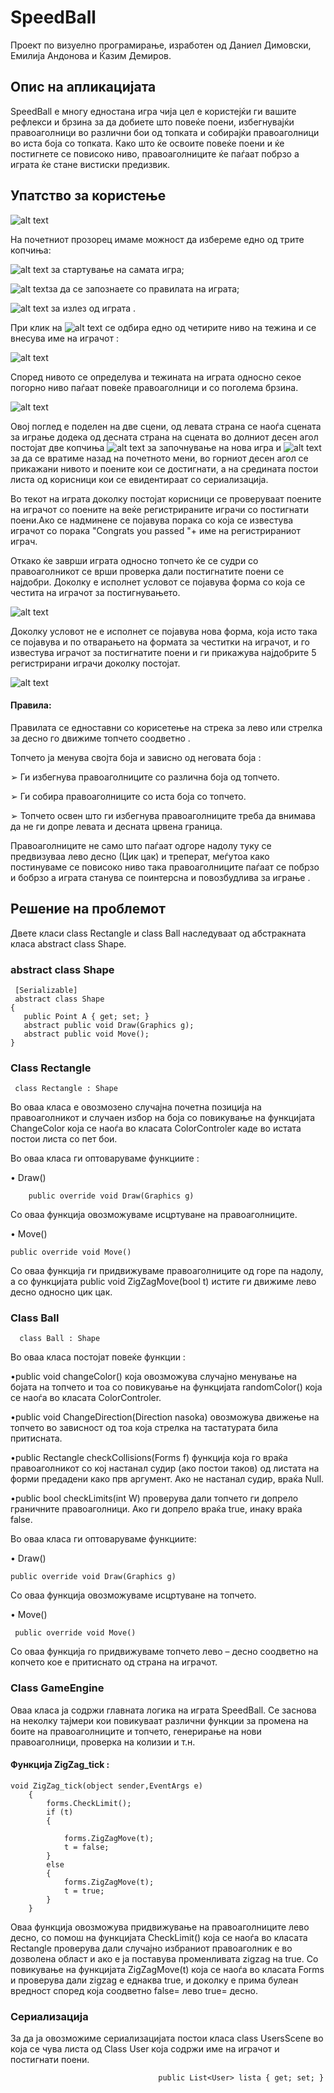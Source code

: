 ﻿# SpeedBall
 Проект по визуелно програмирање, изработен од Даниел Димовски, Емилија Андонова и Ќазим Демиров.

## Опис на апликацијата 
 
SpeedBall е многу едностана игра чија цел е користејќи ги вашите рефлекси и брзина за да добиете што повеќе поени, избегнувајќи правоаголници во различни бои од топката и собирајќи правоаголници во иста боја со топката. Како што ќе освоите повеќе поени и ќе постигнете се повисоко ниво, правоаголниците ќе паѓаат побрзо а играта ќе стане вистиски предизвик.

## Упатство за користење

   ![alt text](https://github.com/DimovskiD/VpProektna/blob/master/SpeedBall/SpeedBall/Resources/StartPage.PNG)
                                          
					         

 
 
На почетниот прозорец  имаме можност да избереме едно од трите копчиња: 


![alt text](https://github.com/DimovskiD/VpProektna/blob/master/SpeedBall/SpeedBall/Resources/start_button_start_01.png) за стартување на самата игра;


 ![alt text](https://github.com/DimovskiD/VpProektna/blob/master/SpeedBall/SpeedBall/Resources/start_button_help.png)за да се запознаете со правилата на играта;
 
 
![alt text](https://github.com/DimovskiD/VpProektna/blob/master/SpeedBall/SpeedBall/Resources/start_button_exit.png)  за излез од играта .


При клик на ![alt text](https://github.com/DimovskiD/VpProektna/blob/master/SpeedBall/SpeedBall/Resources/start_button_start_01.png)                             се одбира едно од четирите ниво на тежина и се внесува име на играчот :

![alt text](https://github.com/DimovskiD/VpProektna/blob/master/SpeedBall/SpeedBall/Resources/diffPage.PNG)

Според нивото се определува и тежината на играта односно секое погорно ниво паѓаат повеќе правоаголници и со поголема брзина.

![alt text](https://github.com/DimovskiD/VpProektna/blob/master/SpeedBall/SpeedBall/Resources/GameEngine.PNG)








Овој поглед е поделен на две сцени, од левата страна се наоѓа сцената за играње додека од десната страна на сцената во долниот десен агол постојат две 
копчиња  ![alt text](https://github.com/DimovskiD/VpProektna/blob/master/SpeedBall/SpeedBall/Resources/start_button_new-game.png)                            за започнување на нова игра  и  ![alt text](https://github.com/DimovskiD/VpProektna/blob/master/SpeedBall/SpeedBall/Resources/start_button_back_v-01.png)                             за да се вратиме
назад на почетното мени, во горниот десен агол се прикажани нивото и поените кои се достигнати, а на средината постои листа од корисници кои се евидентираат со сериализација.

Во текот на играта доколку постојат корисници се проверуваат поените на играчот со поените на веќе регистрираните играчи со постигнати поени.Ако се надминене се појавува порака со која се известува играчот со порака "Congrats you passed "+ име на регистрираниот играч.

Откако ќе заврши играта односно топчето ќе се судри со правоаголникот се врши проверка дали постигнатите поени се најдобри.
Доколку е исполнет условот се појавува форма со која се честита на играчот за постигнувањето.

![alt text](https://github.com/DimovskiD/VpProektna/blob/master/SpeedBall/SpeedBall/Resources/best.PNG)


Доколку условот не е исполнет се појавува нова форма, која исто така се појавува и по отварањето на формата за честитки на играчот, и го известува играчот за постигнатите поени и ги прикажува најдобрите 5 регистрирани играчи доколку постојат. 

![alt text](https://github.com/DimovskiD/VpProektna/blob/master/SpeedBall/SpeedBall/Resources/highScorePage.PNG)




#### Правила:

Правилата се едноставни со корисетење нa стрека за лево или стрелка за десно го движиме топчето соодветно .

Топчето ја менува својта боја и зависно од неговата боја :

➢ Ги избегнува правоаголниците  со различна боја од топчето.

➢ Ги собира правоаголниците со иста боја со топчето.

➢ Топчето освен што ги избегнува правоаголниците треба да внимава да не ги допре левата и десната црвена граница.

Правоаголниците не само што паѓаат одгоре надолу туку се предвизуваа лево десно (Цик цак) и треперат, меѓутоа како постинуваме се повисоко ниво така правоаголниците паѓаат се побрзо и бобрзо а играта станува се поинтерсна и повозбудлива за играње .




## Решение на проблемот

Двете класи class Rectangle и class Ball наследуваат од абстракната класа abstract class Shape.

### abstract class Shape

     [Serializable]
     abstract class Shape
    {
       public Point A { get; set; }
       abstract public void Draw(Graphics g);
       abstract public void Move();   
    } 
  
 ### Class Rectangle 

     class Rectangle : Shape

Во оваа класа е овозмозено случајна почетна позиција на правоаголникот и случаен избор на боја со повикување на функцијата ChangeColor која се наоѓа во класата ColorControler каде во истата постои листа со пет бои.

Во оваа класа ги оптоваруваме функциите :

• Draw() 

        public override void Draw(Graphics g)
Со оваа функција овозможуваме исцртуване на правоаголниците.

• Move()

	public override void Move()
Со оваа функција ги придвижуваме правоаголниците од горе па надолу, а со функцијата public void ZigZagMove(bool t) истите ги движиме лево десно односно цик цак.



 ### Class Ball
 
      class Ball : Shape
 
 Во оваа класа постојат повеќе функции :
 
 •public void changeColor()
 	која овозможува случајно менување на бојата на топчето и тоа со повикување на функцијата randomColor() која се наоѓа во класата         ColorControler.
	
•public void ChangeDirection(Direction nasoka) 
	овозможува движење на топчето во зависност од тоа која стрелка на тастатурата била притисната.
	
•public Rectangle checkCollisions(Forms f) 
	функција која го враќа правоаголникот со кој настанал судир (ако постои таков) од листата на форми предадени како прв аргумент. 	Ако не настанал судир, враќа Null.
	
•public bool checkLimits(int W) 
	проверува дали топчето ги допрело граничните правоаголници. Ако ги допрело враќа true, инаку враќа false.

Во оваа класа ги оптоваруваме функциите:
                                               
• Draw() 

	public override void Draw(Graphics g) 
Со оваа функција овозможуваме исцртуване на топчето.

• Move()

	 public override void Move()
   Со оваа функција го придвижуваме топчето лево – десно соодветно на копчето кое е притиснато од страна на играчот.
	      
	     
	     
### Class GameEngine

Оваа класа ја содржи главната логика на играта SpeedBall. Се заснова на неколку тајмери кои повикуваат различни функции за промена на боите на правоаголниците и топчето, генерирање на нови правоаголници, проверка на колизии и т.н. 

#### Функција ZigZag_tick :

    void ZigZag_tick(object sender,EventArgs e)
        {
            forms.CheckLimit();
            if (t)
            {
                
                forms.ZigZagMove(t);
                t = false;
            }
            else
            {
                forms.ZigZagMove(t);
                t = true;
            }
        }
Оваа функција овозможува придвижување на правоаголниците лево десно, со помош на функцијата CheckLimit() која се наоѓа во класата Rectangle проверува дали случајно избраниот правоаголник е во дозволена област и ако е ја поставува променливата zigzag на true. 
Со повикување на функцијата ZigZagMove(t) која се наоѓа во класата Forms и проверува дали  zigzag e еднаква true, и доколку е прима булеан вредност според која соодветно false= лево true= десно.

### Сериализација

За да ја овозможиме сериализацијата постои класа class UsersScene во која се чува листа од Class User која содржи име на играчот и постигнати поени.

                                     public List<User> lista { get; set; }

                                     

      



